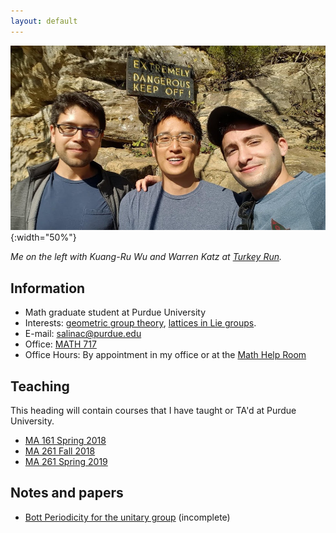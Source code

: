 ```yaml
---
layout: default
---
```

![](img/TurkeyRun.jpg){:width="50%"}

*Me on the left with Kuang-Ru Wu and Warren Katz at [Turkey Run](https://en.wikipedia.org/wiki/Turkey_Run_State_Park).*

## [](#info) Information

* Math graduate student at Purdue University
* Interests: [geometric group
  theory](https://en.wikipedia.org/wiki/Geometric_group_theory), [lattices in
  Lie groups](https://en.wikipedia.org/wiki/Lattice_(discrete_subgroup)).
* E-mail: [salinac@purdue.edu](mailto:salinac@purdue.edu)
* Office: [MATH 717](https://www.google.com/maps/place/Mathematical+Sciences+Bldg,+West+Lafayette,+IN+47907/@40.4262305,-86.9179395,17z/data=!3m1!4b1!4m5!3m4!1s0x8812e2b3dc1c0b79:0x51c0931a8ca2704!8m2!3d40.4262305!4d-86.9157508)
* Office Hours: By appointment in my office or at the [Math Help Room](https://www.math.purdue.edu/academic/officehours)

## [](#teaching) Teaching
This heading will contain courses that I have taught or TA'd at Purdue University. 
* [MA 161 Spring 2018](ma161-s18)
* [MA 261 Fall 2018](ma261-f18)
* [MA 261 Spring 2019](ma261-s19)

## [](#papers) Notes and papers
* [Bott Periodicity for the unitary group](docs/Bott_Periodicity.pdf) (incomplete)

<!-- ## [](#links) Links -->
<!-- Below is a collection of helpful links for students; particularly in mathematics and computer science. -->

<!-- * I built this site using [Jekyll](https://jekyllrb.com/). You can build your own site on [GitHub](https://github.com/) easily. Go to [GitHub Pages](https://pages.github.com/) to find out how you can do the same. -->
<!-- * Are you unsure about the quality of your mathematical writing? Consult Douglas B West's [grammar page](https://faculty.math.illinois.edu/~west/grammar.html). -->
<!-- * Most of the figures I include in my documents were built using [Asymptote](http://asymptote.sourceforge.net/). There are several great tutorials on using Asymptote online; for example,  Charles Staats' [notes](https://math.uchicago.edu/~cstaats/notesandpapers.html) and [AoPS](https://artofproblemsolving.com/) offers a very basic [reference](https://artofproblemsolving.com/wiki/index.php/Asymptote_(Vector_Graphics_Language)). -->
<!-- * [Overleaf](https://www.overleaf.com/) (which recently acquired [ShareLaTeX](https://www.sharelatex.com/blog/2017/07/20/sharelatex-joins-overleaf.html)) is a great online LaTeX editor and Purdue University students get extra features. I particularly enjoy cloning a project using [git](https://en.wikipedia.org/wiki/Git) and editing the files with my favorite text editor [Emacs](https://www.gnu.org/software/emacs/). -->
<!-- * Real programers use Emacs. -->
<!-- >![](https://imgs.xkcd.com/comics/real_programmers.png){:width="75%"} -->
<!-- * Emacs creates a lot of clutter in your project folders so if you are working with git you are going to want to keep track of what gets pushed into your repository. Fortunately you can do that by including a `.gitignore` file in your project folder. The site [gitignore.io](https://www.gitignore.io/) to help you get started with that. -->
<!-- * My first introduction into programming came from a (now) little known book called [Structure and Interpretation of Computer Programs](https://mitpress.mit.edu/sicp/). This book has been very influential in the way I think about programming. -->
<!-- * [Words of inspiration](http://www.paulgraham.com/hs.html) from Paul Graham. -->
<!-- * [Purdue Geometry Seminar](https://sites.google.com/site/purduegeometryseminar/). -->
<!-- * [Geometric Group Theory](http://web.math.ucsb.edu/~jon.mccammond/geogrouptheory/). -->
<!-- * Graduate students interested in topology, join the [topology students mailing list](https://lists.purdue.edu/mailman/listinfo/topologystudents)! -->
